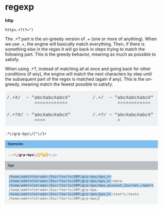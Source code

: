 regexp
======
**http**

    https.+?(?=")
    
The .+? part is the un-greedy version of .+ (one or more of anything). When we use .+, the engine will basically match everything. Then, if there is something else in the regex it will go back in steps trying to match the following part. This is the greedy behavior, meaning as much as possible to satisfy.

When using .+?, instead of matching all at once and going back for other conditions (if any), the engine will match the next characters by step until the subsequent part of the regex is matched (again if any). This is the un-greedy, meaning match the fewest possible to satisfy.

![qownnotes-media-TUKeHX](../media/1544543192.png)


    .*\/grp-bps\/[^\/]+

![media-KYDIWm](../media/375110919.png)